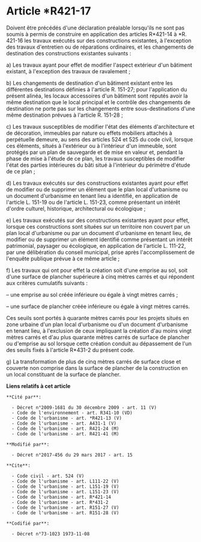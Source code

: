 # Article *R421-17

Doivent être précédés d'une déclaration préalable lorsqu'ils ne sont pas soumis à permis de construire en application des
articles R*421-14 à *R. 421-16 les travaux exécutés sur des constructions existantes, à l'exception des travaux d'entretien
ou de réparations ordinaires, et les changements de destination des constructions existantes suivants :

a) Les travaux ayant pour effet de modifier l'aspect extérieur d'un bâtiment existant, à l'exception des travaux de
ravalement ;

b) Les changements de destination d'un bâtiment existant entre les différentes destinations définies à l'article R. 151-27;
pour l'application du présent alinéa, les locaux accessoires d'un bâtiment sont réputés avoir la même destination que le
local principal et le contrôle des changements de destination ne porte pas sur les changements entre sous-destinations d'une
même destination prévues à l'article R. 151-28 ;

c) Les travaux susceptibles de modifier l'état des éléments d'architecture et de décoration, immeubles par nature ou effets
mobiliers attachés à perpétuelle demeure, au sens des articles 524 et 525 du code civil, lorsque ces éléments, situés à
l'extérieur ou à l'intérieur d'un immeuble, sont protégés par un plan de sauvegarde et de mise en valeur et, pendant la phase
de mise à l'étude de ce plan, les travaux susceptibles de modifier l'état des parties intérieures du bâti situé à l'intérieur
du périmètre d'étude de ce plan ;

d) Les travaux exécutés sur des constructions existantes ayant pour effet de modifier ou de supprimer un élément que le plan
local d'urbanisme ou un document d'urbanisme en tenant lieu a identifié, en application de l'article L. 151-19 ou de
l'article L. 151-23, comme présentant un intérêt d'ordre culturel, historique, architectural ou écologique ;

e) Les travaux exécutés sur des constructions existantes ayant pour effet, lorsque ces constructions sont situées sur un
territoire non couvert par un plan local d'urbanisme ou par un document d'urbanisme en tenant lieu, de modifier ou de
supprimer un élément identifié comme présentant un intérêt patrimonial, paysager ou écologique, en application de l'article
L. 111-22, par une délibération du conseil municipal, prise après l'accomplissement de l'enquête publique prévue à ce même
article ;

f) Les travaux qui ont pour effet la création soit d'une emprise au sol, soit d'une surface de plancher supérieure à cinq
mètres carrés et qui répondent aux critères cumulatifs suivants :

– une emprise au sol créée inférieure ou égale à vingt mètres carrés ;

– une surface de plancher créée inférieure ou égale à vingt mètres carrés.

Ces seuils sont portés à quarante mètres carrés pour les projets situés en zone urbaine d'un plan local d'urbanisme ou d'un
document d'urbanisme en tenant lieu, à l'exclusion de ceux impliquant la création d'au moins vingt mètres carrés et d'au plus
quarante mètres carrés de surface de plancher ou d'emprise au sol lorsque cette création conduit au dépassement de l'un des
seuils fixés à l'article R*431-2 du présent code.

g) La transformation de plus de cinq mètres carrés de surface close et couverte non comprise dans la surface de plancher de
la construction en un local constituant de la surface de plancher.

**Liens relatifs à cet article**

	**Cité par**:

	  - Décret n°2009-1681 du 30 décembre 2009 - art. 11 (V)
	  - Code de l'environnement - art. R341-10 (VD)
	  - Code de l'urbanisme - art. *R421-13 (V)
	  - Code de l'urbanisme - art. A431-1 (V)
	  - Code de l'urbanisme - art. R421-24 (M)
	  - Code de l'urbanisme - art. R421-41 (M)

	**Modifié par**:

	  - Décret n°2017-456 du 29 mars 2017 - art. 15

	**Cite**:

	  - Code civil - art. 524 (V)
	  - Code de l'urbanisme - art. L111-22 (V)
	  - Code de l'urbanisme - art. L151-19 (V)
	  - Code de l'urbanisme - art. L151-23 (V)
	  - Code de l'urbanisme - art. R*421-14
	  - Code de l'urbanisme - art. R*431-2
	  - Code de l'urbanisme - art. R151-27 (V)
	  - Code de l'urbanisme - art. R151-28 (V)

	**Codifié par**:

	  - Décret n°73-1023 1973-11-08
